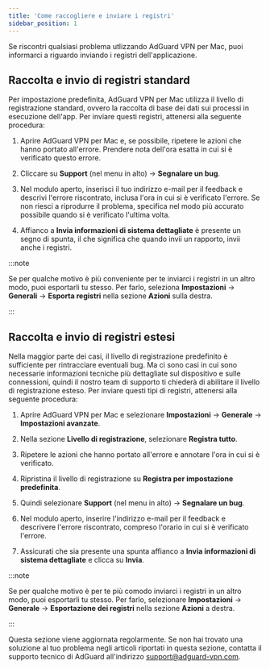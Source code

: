 ```yaml
---
title: 'Come raccogliere e inviare i registri'
sidebar_position: 1
---
```


Se riscontri qualsiasi problema utlizzando AdGuard VPN per Mac, puoi informarci a riguardo inviando i registri dell'applicazione.

## Raccolta e invio di registri standard

Per impostazione predefinita, AdGuard VPN per Mac utilizza il livello di registrazione standard, ovvero la raccolta di base dei dati sui processi in esecuzione dell'app. Per inviare questi registri, attenersi alla seguente procedura:

1. Aprire AdGuard VPN per Mac e, se possibile, ripetere le azioni che hanno portato all'errore. Prendere nota dell'ora esatta in cui si è verificato questo errore.

2. Cliccare su **Support** (nel menu in alto) → **Segnalare un bug**.

3. Nel modulo aperto, inserisci il tuo indirizzo e-mail per il feedback e descrivi l'errore riscontrato, inclusa l'ora in cui si è verificato l'errore. Se non riesci a riprodurre il problema, specifica nel modo più accurato possibile quando si è verificato l'ultima volta.

4. Affianco a **Invia informazioni di sistema dettagliate** è presente un segno di spunta, il che significa che quando invii un rapporto, invii anche i registri.

:::note

Se per qualche motivo è più conveniente per te inviarci i registri in un altro modo, puoi esportarli tu stesso. Per farlo, seleziona **Impostazioni** → **Generali** → **Esporta registri** nella sezione **Azioni** sulla destra.

:::

## Raccolta e invio di registri estesi

Nella maggior parte dei casi, il livello di registrazione predefinito è sufficiente per rintracciare eventuali bug. Ma ci sono casi in cui sono necessarie informazioni tecniche più dettagliate sul dispositivo e sulle connessioni, quindi il nostro team di supporto ti chiederà di abilitare il livello di registrazione esteso. Per inviare questi tipi di registri, attenersi alla seguente procedura:

1. Aprire AdGuard VPN per Mac e selezionare **Impostazioni** → **Generale** → **Impostazioni avanzate**.

2. Nella sezione **Livello di registrazione**, selezionare **Registra tutto**.

3. Ripetere le azioni che hanno portato all'errore e annotare l'ora in cui si è verificato.

4. Ripristina il livello di registrazione su **Registra per impostazione predefinita**.

5. Quindi selezionare **Support** (nel menu in alto) → **Segnalare un bug**.

6. Nel modulo aperto, inserire l'indirizzo e-mail per il feedback e descrivere l'errore riscontrato, compreso l'orario in cui si è verificato l'errore.

7. Assicurati che sia presente una spunta affianco a **Invia informazioni di sistema dettagliate** e clicca su **Invia**.

:::note

Se per qualche motivo è per te più comodo inviarci i registri in un altro modo, puoi esportarli tu stesso. Per farlo, selezionare **Impostazioni** → **Generale** → **Esportazione dei registri** nella sezione **Azioni** a destra.

:::

Questa sezione viene aggiornata regolarmente. Se non hai trovato una soluzione al tuo problema negli articoli riportati in questa sezione, contatta il supporto tecnico di AdGuard all'indirizzo support@adguard-vpn.com.
